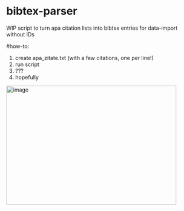 # bibtex-parser
WIP script to turn apa citation lists into bibtex entries for data-import without IDs

#how-to:
1. create apa_zitate.txt (with a few citations, one per line!)
2. run script
3. ???
4. hopefully
<img width="449" height="314" alt="image" src="https://github.com/user-attachments/assets/e95b34a2-f3e5-4ce3-a2fa-ada12c0e756d" />


